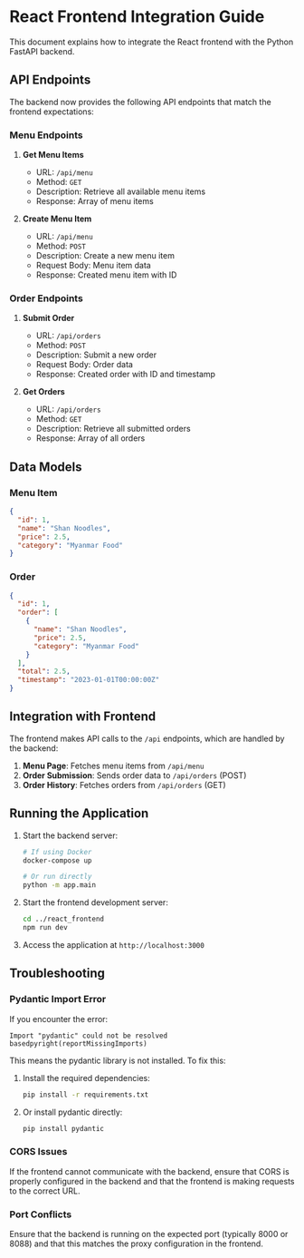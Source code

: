 # React Frontend Integration Guide

This document explains how to integrate the React frontend with the Python FastAPI backend.

## API Endpoints

The backend now provides the following API endpoints that match the frontend expectations:

### Menu Endpoints

1. **Get Menu Items**
   - URL: `/api/menu`
   - Method: `GET`
   - Description: Retrieve all available menu items
   - Response: Array of menu items

2. **Create Menu Item**
   - URL: `/api/menu`
   - Method: `POST`
   - Description: Create a new menu item
   - Request Body: Menu item data
   - Response: Created menu item with ID

### Order Endpoints

1. **Submit Order**
   - URL: `/api/orders`
   - Method: `POST`
   - Description: Submit a new order
   - Request Body: Order data
   - Response: Created order with ID and timestamp

2. **Get Orders**
   - URL: `/api/orders`
   - Method: `GET`
   - Description: Retrieve all submitted orders
   - Response: Array of all orders

## Data Models

### Menu Item
```json
{
  "id": 1,
  "name": "Shan Noodles",
  "price": 2.5,
  "category": "Myanmar Food"
}
```

### Order
```json
{
  "id": 1,
  "order": [
    {
      "name": "Shan Noodles",
      "price": 2.5,
      "category": "Myanmar Food"
    }
  ],
  "total": 2.5,
  "timestamp": "2023-01-01T00:00:00Z"
}
```

## Integration with Frontend

The frontend makes API calls to the `/api` endpoints, which are handled by the backend:

1. **Menu Page**: Fetches menu items from `/api/menu`
2. **Order Submission**: Sends order data to `/api/orders` (POST)
3. **Order History**: Fetches orders from `/api/orders` (GET)

## Running the Application

1. Start the backend server:
   ```bash
   # If using Docker
   docker-compose up
   
   # Or run directly
   python -m app.main
   ```

2. Start the frontend development server:
   ```bash
   cd ../react_frontend
   npm run dev
   ```

3. Access the application at `http://localhost:3000`

## Troubleshooting

### Pydantic Import Error

If you encounter the error:
```
Import "pydantic" could not be resolved basedpyright(reportMissingImports)
```

This means the pydantic library is not installed. To fix this:

1. Install the required dependencies:
   ```bash
   pip install -r requirements.txt
   ```

2. Or install pydantic directly:
   ```bash
   pip install pydantic
   ```

### CORS Issues

If the frontend cannot communicate with the backend, ensure that CORS is properly configured in the backend and that the frontend is making requests to the correct URL.

### Port Conflicts

Ensure that the backend is running on the expected port (typically 8000 or 8088) and that this matches the proxy configuration in the frontend.